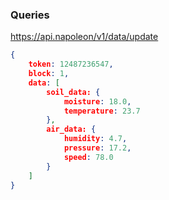 ### Queries
https://api.napoleon/v1/data/update

```JSON
{
    token: 12487236547,
    block: 1,
    data: [
        soil_data: {
            moisture: 18.0,
            temperature: 23.7
        },
        air_data: {
            humidity: 4.7,
            pressure: 17.2,
            speed: 78.0
        }
    ]
}
````

